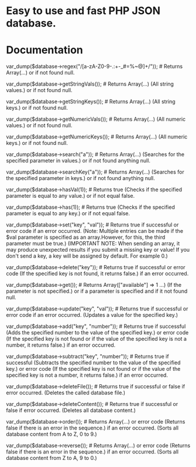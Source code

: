 # Easy to use and fast PHP JSON database.
 
# Documentation
	
 var_dump($database->regex("/[a-zA-Z0-9\-\.\:\+\-\_\#\=\%\~\@]+/")); # Returns Array(...) or if not found null.
	
 var_dump($database->getStringVals()); # Returns Array(...) (All string values.) or if not found null.
	
 var_dump($database->getStringKeys()); # Returns Array(...) (All string keys.) or if not found null.
	
 var_dump($database->getNumericVals()); # Returns Array(...) (All numeric values.) or if not found null.
	
 var_dump($database->getNumericKeys()); # Returns Array(...) (All numeric keys.) or if not found null.
	
 var_dump($database->search("a")); # Returns Array(...) (Searches for the specified parameter in values.) or if not found anything null.
	
 var_dump($database->searchKey("a")); # Returns Array(...) (Searches for the specified parameter in keys.) or if not found anything null.
	
 var_dump($database->hasVal(1)); # Returns true (Checks if the specified parameter is equal to any value.) or if not equal false.
	
 var_dump($database->has(1)); # Returns true (Checks if the specified parameter is equal to any key.) or if not equal false.
	
 var_dump($database->set("key", "val")); # Returns true if successful or error code if an error occurred. (Note: Multiple entries can be made if the $val parameter is  specified as an array.However, for this, the third parameter must be true.) (IMPORTANT NOTE: When sending an array, it may produce unexpected results if you submit a missing key or value! If you don't send a key, a key will be assigned by default. For example 0.)
	
  var_dump($database->delete("key")); # Returns true if successful or error code (If the specified key is not found, it returns false.) if an error occurred.
		
  var_dump($database->get()); # Returns Array(["available"] => 1 ...) (If the parameter is not specified.) or if a parameter is specified and if it not found null.
		
  var_dump($database->update("key", "val")); # Returns true if successful or error code if an error occurred. (Updates a value for the specified key.)
		
  var_dump($database->add("key", "number")); # Returns true if successful (Adds the specified number to the value of the specified key.) or error code (If the       specified key is not found or if the value of the specified key is not a number, it returns false.) if an error occurred.
		
  var_dump($database->subtract("key", "number")); # Returns true if successful (Subtracts the specified number to the value of the specified key.) or error code (If the specified key is not found or if the value of the specified key is not a number, it returns false.) if an error occurred.
		
  var_dump($database->deleteFile()); # Returns true if successful or false if error occurred. (Deletes the called database file.)
		
  var_dump($database->deleteContent()); # Returns true if successful or false if error occurred. (Deletes all database content.)
		
  var_dump($database->order()); # Returns Array(...) or error code (Returns false if there is an error in the sequence.) if an error occurred. (Sorts all database content from A to Z, 0 to 9.)
		
   var_dump($database->reverse()); # Returns Array(...) or error code (Returns false if there is an error in the sequence.) if an error occurred. (Sorts all database content from Z to A, 9 to 0.)
